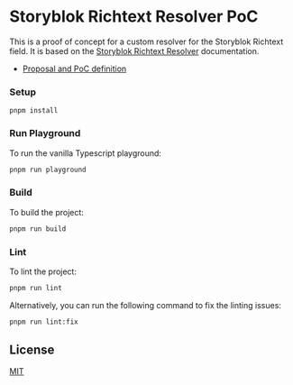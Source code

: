 # Storyblok Richtext Resolver PoC

This is a proof of concept for a custom resolver for the Storyblok Richtext field. It is based on the [Storyblok Richtext Resolver](https://www.storyblok.com/docs/guide/rich-text-field) documentation.

- [Proposal and PoC definition](https://www.notion.so/storyblok/RichText-d6334cacdd1946148a3992bcfca851a1?pvs=4)

### Setup

```
pnpm install
```

### Run Playground

To run the vanilla Typescript playground:

```bash
pnpm run playground
```

### Build

To build the project:

```bash
pnpm run build
```

### Lint

To lint the project:

```bash
pnpm run lint
```

Alternatively, you can run the following command to fix the linting issues:

```bash
pnpm run lint:fix
```

## License

[MIT](/LICENSE)

```bash
